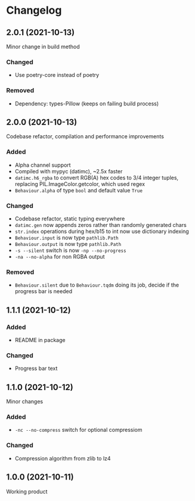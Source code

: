 # Changelog

## 2.0.1 (2021-10-13)

Minor change in build method

### Changed

- Use poetry-core instead of poetry

### Removed

- Dependency: types-Pillow (keeps on failing build process)

## 2.0.0 (2021-10-13)

Codebase refactor, compilation and performance improvements

### Added

- Alpha channel support
- Compiled with mypyc (datimc), ~2.5x faster
- `datimc.h6_rgba` to convert RGB(A) hex codes to 3/4 integer tuples, replacing
  PIL.ImageColor.getcolor, which used regex
- `Behaviour.alpha` of type `bool` and default value `True`

### Changed

- Codebase refactor, static typing everywhere
- `datimc.gen` now appends zeros rather than randomly generated chars
- `str.index` operations during hex/b15 to int now use dictionary indexing
- `Behaviour.input` is now type `pathlib.Path`
- `Behaviour.output` is now type `pathlib.Path`
- `-s --silent` switch is now `-np --no-progress`
- `-na --no-alpha` for non RGBA output

### Removed

- `Behaviour.silent` due to `Behaviour.tqdm` doing its job, decide if the
  progress bar is needed

## 1.1.1 (2021-10-12)

### Added

- README in package

### Changed

- Progress bar text

## 1.1.0 (2021-10-12)

Minor changes

### Added

- `-nc --no-compress` switch for optional compressiom

### Changed

- Compression algorithm from zlib to lz4

## 1.0.0 (2021-10-11)

Working product
